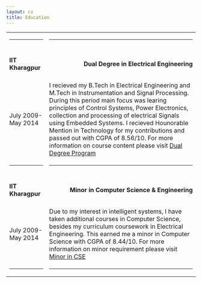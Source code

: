 ```yaml
---
layout: cv
title: Education
--- 
```

<table class="education">
  <tbody>
    <tr>
      <td><hr></td>
      <td><hr></td>
    </tr>
    <tr>
      <td class="left"><b><h4> IIT Kharagpur</h4></b></td>
      <td class="right" style="text-align:right"><b><h4>Dual Degree in Electrical Engineering</h4></b></td>
    </tr>
    <tr>
      <td class="left">July 2009- May 2014</td>
      <td class="right">I recieved my B.Tech in Electrical Engineering and M.Tech in Instrumentation and Signal Processing. During this period main focus was learing principles of Control Systems, Power Electronics, collection and processing of electrical Signals using Embedded Systems. I recieved Hounorable Mention in Technology for my contributions and passed out with CGPA of 8.56/10. For more information on course content please visit <a href="https://erp.iitkgp.ernet.in/ERPWebServices/curricula/CurriculaSubjectsList.jsp?stuType=UG&splCode=EE5" target="_blank">Dual Degree Program</a></td>
    </tr>
    <tr>
      <td><hr></td>
      <td><hr></td>
    </tr>
    <tr>
      <td class="left"><b><h4> IIT Kharagpur</h4></b></td>
      <td class="right" style="text-align:right"><b><h4>Minor in Computer Science & Engineering</h4></b></td>
    </tr>
    <tr>
      <td class="left">July 2009- May 2014</td>
      <td class="right">Due to my interest in intelligent systems, I have taken additional courses in Computer Science, besides my curriculum coursework in Electrical Engineering. This earned me a minor in Computer Science with CGPA of 8.44/10. For more information on minor requirement please visit <a href="https://erp.iitkgp.ac.in/MinorCurricula.pdf" target="_blank">Minor in CSE</a></td>
    </tr>
    <tr>
      <td><hr></td>
      <td><hr></td>
    </tr>
    <!--tr>
      <td class="left"><b><h4> IIT Kharagpur</h4></b></td>
      <td class="right"><b><h4>Minor in Computer Science & Engineering</h4></b></td>
    </tr>
    <tr>
      <td class="left">July 2009- May 2014</td>
      <td class="right">Apart from my usual course work and interest in Intelligent system, I have done some addition course apart from my usual curriculum. This lead me to minor in Computer Science with CGPA of 8.44/10. For more information on minor requirement please visit <a href="http://www.webteam.iitkgp.ernet.in/dec08/CS10.pdf" target="_blank">Minor in CSE</a></td>
    </tr-->
  </tbody>
 </table>
